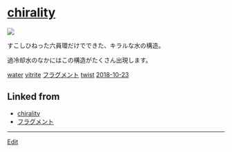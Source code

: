 ---
---
# [chirality](/chirality)

![](https://i.gyazo.com/b20a991dbfbf3df77180b408e51a3f0d.jpg)

すこしひねった六員環だけでできた、キラルな水の構造。

過冷却水のなかにはこの構造がたくさん出現します。



[water](/water) [vitrite](/vitrite) [フラグメント](/フラグメント) [twist](/twist)  [2018-10-23](/2018-10-23) 



## Linked from

* [chirality](chirality.md)
* [フラグメント](フラグメント.md)


----
[Edit](https://github.com/vitroid/vitroid.github.io/edit/master/MD/chirality.md)
